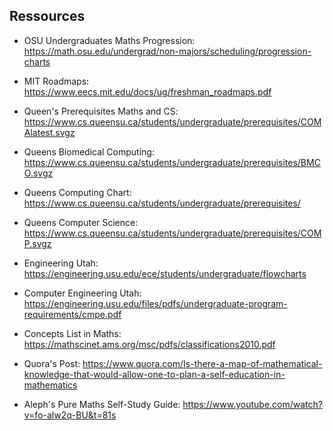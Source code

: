 ## Ressources

- OSU Undergraduates Maths Progression: https://math.osu.edu/undergrad/non-majors/scheduling/progression-charts
- MIT Roadmaps: https://www.eecs.mit.edu/docs/ug/freshman_roadmaps.pdf
- Queen's Prerequisites Maths and CS: https://www.cs.queensu.ca/students/undergraduate/prerequisites/COMAlatest.svgz
- Queens Biomedical Computing: https://www.cs.queensu.ca/students/undergraduate/prerequisites/BMCO.svgz
- Queens Computing Chart: https://www.cs.queensu.ca/students/undergraduate/prerequisites/
- Queens Computer Science: https://www.cs.queensu.ca/students/undergraduate/prerequisites/COMP.svgz
- Engineering Utah: https://engineering.usu.edu/ece/students/undergraduate/flowcharts
- Computer Engineering Utah: https://engineering.usu.edu/files/pdfs/undergraduate-program-requirements/cmpe.pdf

- Concepts List in Maths: https://mathscinet.ams.org/msc/pdfs/classifications2010.pdf
- Quora's Post: https://www.quora.com/Is-there-a-map-of-mathematical-knowledge-that-would-allow-one-to-plan-a-self-education-in-mathematics
- Aleph's Pure Maths Self-Study Guide: https://www.youtube.com/watch?v=fo-alw2q-BU&t=81s
